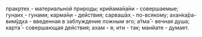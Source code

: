 пракр̣тех̣ - материальной природы; крийама̄н̣а̄ни - совершаемые; гун̣аих̣ - гунами; карма̄н̣и - действия; сарваш́ах̣ - по-всякому; ахан̇ка̄ра-вимӯд̣ха - введенная в заблуждение ложным эго; а̄тма̄ - вечная душа; карта̄ - совершающая действия; ахам - я; ити - так; манйате - думает.